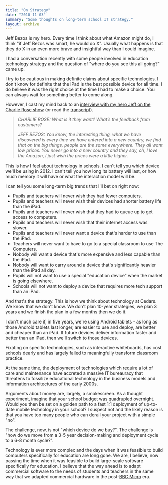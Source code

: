 ```yaml
---
title: "On Strategy"
date: "2010-11-03"
summary: "Some thoughts on long-term school IT strategy."
layout: archive
---
```


Jeff Bezos is my hero. Every time I think about what Amazon might do, I think "if Jeff Bezos was smart, he would do X". Usually what happens is that they do X in an even more brave and insightful way than I could imagine.

I had a conversation recently with some people involved in education technology strategy and the question of "where do you see this all going?" came up.

I try to be cautious in making definite claims about specific technologies. I don't know for definite that the iPad is the best possible device for all time. I do believe it was the right choice at the time I had to make a choice. You can always wait for something better to come along.

However, I cast my mind back to an [interview with my hero Jeff on the Charlie Rose show](http://www.charlierose.com/view/interview/10105) (or read the [transcript](http://www.charlierose.com/download/transcript/10105)).

> _CHARLIE ROSE: What is it they want? What’s the feedback from customers?_
> 
> _JEFF BEZOS: You know, the interesting thing, what we have discovered is every time we have entered into a new country, we find that on the big things, people are the same everywhere. They all want low prices. You never go into a new country and they say, oh, I love the Amazon, I just wish the prices were a little higher._

This is how I feel about technology in schools. I can't tell you which device we'll be using in 2012. I can't tell you how long its battery will last, or how much memory it will have or what the interaction model will be.

I can tell you some long-term big trends that I'll bet on right now:

- Pupils and teachers will never wish they had fewer computers.
- Pupils and teachers will never wish their devices had shorter battery life than the iPad.
- Pupils and teachers will never wish that they had to queue up to get access to computers.
- Pupils and teachers will never wish that their internet access was slower.
- Pupils and teachers will never want a device that's harder to use than the iPad.
- Teachers will never want to have to go to a special classroom to use The Computers.
- Nobody will want a device that's more expensive and less capable than the iPad.
- Nobody will want to carry around a device that's significantly heavier than the iPad all day.
- Pupils will not want to use a special "education device" when the market is going elsewhere.
- Schools will not want to deploy a device that requires more tech support than an iPad.

And that's the strategy. This is how we think about technology at Cedars. We know that we don't know. We don't plan 10-year strategies, we plan 3 years and we finish the plan in a few months then we do it.

I don't much care if, in five years, we're using Android tablets - as long as those Android tablets last longer, are easier to use and deploy, are better and cheaper than an iPad. If future devices deliver information faster and better than an iPad, then we'll switch to those devices.

Fixating on specific technologies, such as interactive whiteboards, has cost schools dearly and has largely failed to meaningfully transform classroom practice.

At the same time, the deployment of technologies which require a lot of care and maintenance have accreted a massive IT bureauracy that threatens to fossilize educational technology in the business models and information architectures of the early 2000s.

Arguments about money are, largely, a smokescreen. As a thought experiment, imagine that your school budget was quadrupled overnight. Would you then be set on a golden path to a fast 1:1 deployment of up-to-date mobile technology in your school? I suspect not and the likely reason is that you have too many people who can derail your project with a simple "no".

The challenge, now, is not "which device do we buy?". The challenge is "how do we move from a 3-5 year decision-making and deployment cycle to a 6-8 month cycle?".

Technology is ever more complex and the days when it was feasible to build computers specifically for education are long gone. We are, I believe, now passing the time when it was feasible to build large-scale software specifically for education. I believe that the way ahead is to adapt commercial software to the needs of students and teachers in the same way that we adapted commercial hardware in the post-[BBC Micro](http://en.wikipedia.org/wiki/Bbc_micro) era.

